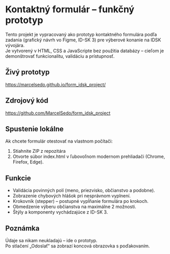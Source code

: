 # Kontaktný formulár – funkčný prototyp
Tento projekt je vypracovaný ako prototyp kontaktného formulára podľa zadania (grafický návrh vo Figme, ID-SK 3) pre výberové konanie na IDSK vývojára.  
Je vytvorený v HTML, CSS a JavaScripte bez použitia databázy – cieľom je demonštrovať funkcionalitu, validáciu a prístupnosť.
## Živý prototyp
https://marcelsedo.github.io/form_idsk_project/
## Zdrojový kód
https://github.com/MarcelSedo/form_idsk_project
## Spustenie lokálne
Ak chcete formulár otestovať na vlastnom počítači:
1. Stiahnite ZIP z repozitára
2. Otvorte súbor index.html v ľubovoľnom modernom prehliadači (Chrome, Firefox, Edge).
## Funkcie
- Validácia povinných polí (meno, priezvisko, občianstvo a podobne).
- Zobrazenie chybových hlášok pri nesprávnom vyplnení.
- Krokovník (stepper) – postupné vypĺňanie formulára po krokoch.
- Obmedzenie výberu občianstva na maximálne 2 možnosti.
- Štýly a komponenty vychádzajúce z ID-SK 3.
## Poznámka
Údaje sa nikam neukladajú – ide o prototyp.  
Po stlačení „Odoslať“ sa zobrazí koncová obrazovka s poďakovaním.
